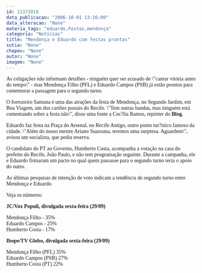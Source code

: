 ```yaml
---
id: 12373018
data_publicacao: "2006-10-01 13:16:00"
data_alteracao: "None"
materia_tags: "eduardo,Festas,mendonça"
categoria: "Notícias"
title: "Mendonça e Eduardo com festas prontas"
sutia: "None"
chapeu: "None"
autor: "None"
imagem: "None"
---
```

<p><P><FONT face=Verdana>As coligações não informam detalhes - ninguém quer ser acusado de \"cantar vitória antes do tempo\" - mas Mendonça Filho (PFL) e Eduardo Campos (PSB) já estão prontos para comemorar a passagem para o segundo turno.</FONT></P></p>
<p><P><FONT face=Verdana>O forrozeiro Santana é uma das atrações da festa de Mendonça, no Segundo Jardim, em Boa Viagem, um dos cartões postais do Recife. \"Tem outras bandas, mas ninguém está comentando sobre a festa não\", disse uma fonte a Cec?lia Ramos, repórter do <B>Blog</B>.</FONT></P></p>
<p><P><FONT face=Verdana>Eduardo faz festa na Praça do Arsenal, no Recife Antigo, outro ponto tur?stico famoso da cidade. \"Além do nosso mestre Ariano Suassuna, teremos uma surpresa. Aguardem\", avisou um socialista, que pediu reserva. </FONT></P></p>
<p><P><FONT face=Verdana>O candidato do PT ao Governo, Humberto Costa, acompanha a votação na casa do prefeito do Recife, João Paulo, e não tem programação seguinte. Durante a campanha, ele e Eduardo firmaram um pacto&nbsp;no qual quem passasse para o segundo turno teria o apoio do outro.</FONT></P></p>
<p><P><FONT face=Verdana>As últimas pesquisas de intenção de voto indicam a tendência de segundo turno entre Mendonça e Eduardo. </FONT></P></p>
<p><P><FONT face=Verdana>Veja os números:</FONT></P><B></p>
<p><P></B><B><FONT face=Verdana>JC/Vox Populi, divulgada sexta-feira (29/09)</FONT></P></B></p>
<p><P><FONT face=Verdana>Mendonça Filho - 35%<BR>Eduardo Campos - 25%<BR>Humberto Costa - 17%</FONT></P></p>
<p><P><FONT face=Verdana><STRONG>Ibope/TV Globo, divulgada sexta-feira (29/09)</STRONG></FONT></P></p>
<p><P><FONT face=Verdana>Mendonça Filho (PFL) 35%<BR>Eduardo Campos (PSB) 27%<BR>Humberto Costa (PT) 22%</FONT></P> </p>
